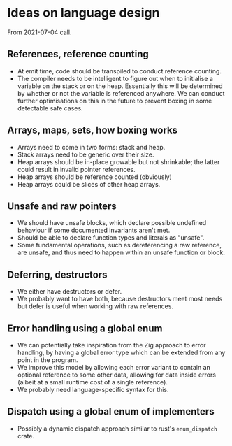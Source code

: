 # Ideas on language design 

From 2021-07-04 call.

## References, reference counting

- At emit time, code should be transpiled to conduct reference counting.
- The compiler needs to be intelligent to figure out when to initialise a variable on the stack or on the heap. Essentially this will be determined by whether or not the variable is referenced anywhere. We can conduct further optimisations on this in the future to prevent boxing in some detectable safe cases.

## Arrays, maps, sets, how boxing works

- Arrays need to come in two forms: stack and heap.
- Stack arrays need to be generic over their size.
- Heap arrays should be in-place growable but not shrinkable; the latter could result in invalid pointer references.
- Heap arrays should be reference counted (obviously)
- Heap arrays could be slices of other heap arrays.

## Unsafe and raw pointers

- We should have unsafe blocks, which declare possible undefined behaviour if some documented invariants aren't met.
- Should be able to declare function types and literals as "unsafe".
- Some fundamental operations, such as dereferencing a raw reference, are unsafe, and thus need to happen within an unsafe function or block.

## Deferring, destructors

- We either have destructors or defer.
- We probably want to have both, because destructors meet most needs but defer is useful when working with raw references.

## Error handling using a global enum

- We can potentially take inspiration from the Zig approach to error handling, by having a global error type which can be extended from any point in the program.
- We improve this model by allowing each error variant to contain an optional reference to some other data, allowing for data inside errors (albeit at a small runtime cost of a single reference).
- We probably need language-specific syntax for this.

## Dispatch using a global enum of implementers

- Possibly a dynamic dispatch approach similar to rust's `enum_dispatch` crate.

